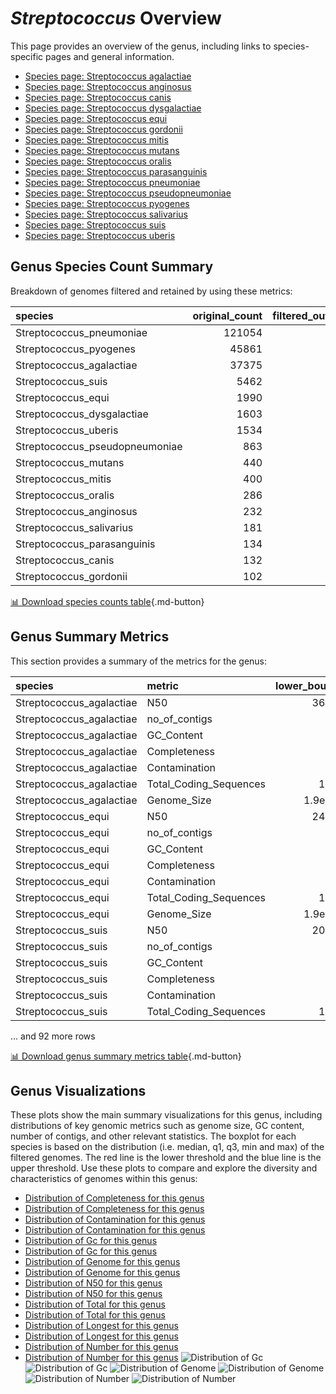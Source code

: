 # *Streptococcus* Overview
This page provides an overview of the genus, including links to species-specific pages and general information.

- [Species page: Streptococcus agalactiae](Streptococcus_agalactiae/index.md)
- [Species page: Streptococcus anginosus](Streptococcus_anginosus/index.md)
- [Species page: Streptococcus canis](Streptococcus_canis/index.md)
- [Species page: Streptococcus dysgalactiae](Streptococcus_dysgalactiae/index.md)
- [Species page: Streptococcus equi](Streptococcus_equi/index.md)
- [Species page: Streptococcus gordonii](Streptococcus_gordonii/index.md)
- [Species page: Streptococcus mitis](Streptococcus_mitis/index.md)
- [Species page: Streptococcus mutans](Streptococcus_mutans/index.md)
- [Species page: Streptococcus oralis](Streptococcus_oralis/index.md)
- [Species page: Streptococcus parasanguinis](Streptococcus_parasanguinis/index.md)
- [Species page: Streptococcus pneumoniae](Streptococcus_pneumoniae/index.md)
- [Species page: Streptococcus pseudopneumoniae](Streptococcus_pseudopneumoniae/index.md)
- [Species page: Streptococcus pyogenes](Streptococcus_pyogenes/index.md)
- [Species page: Streptococcus salivarius](Streptococcus_salivarius/index.md)
- [Species page: Streptococcus suis](Streptococcus_suis/index.md)
- [Species page: Streptococcus uberis](Streptococcus_uberis/index.md)
## Genus Species Count Summary
Breakdown of genomes filtered and retained by using these metrics:

| species                        |   original_count |   filtered_out_count |   final_count |
|:-------------------------------|-----------------:|---------------------:|--------------:|
| Streptococcus_pneumoniae       |           121054 |                 3349 |        117705 |
| Streptococcus_pyogenes         |            45861 |                 1751 |         44110 |
| Streptococcus_agalactiae       |            37375 |                 1109 |         36266 |
| Streptococcus_suis             |             5462 |                  120 |          5342 |
| Streptococcus_equi             |             1990 |                   77 |          1913 |
| Streptococcus_dysgalactiae     |             1603 |                   64 |          1539 |
| Streptococcus_uberis           |             1534 |                  110 |          1424 |
| Streptococcus_pseudopneumoniae |              863 |                   38 |           825 |
| Streptococcus_mutans           |              440 |                   15 |           425 |
| Streptococcus_mitis            |              400 |                   18 |           382 |
| Streptococcus_oralis           |              286 |                   12 |           274 |
| Streptococcus_anginosus        |              232 |                    9 |           223 |
| Streptococcus_salivarius       |              181 |                    5 |           176 |
| Streptococcus_parasanguinis    |              134 |                    9 |           125 |
| Streptococcus_canis            |              132 |                   16 |           116 |
| Streptococcus_gordonii         |              102 |                   10 |            92 |


[📊 Download species counts table](species_counts.csv){.md-button}
## Genus Summary Metrics
This section provides a summary of the metrics for the genus:

| species                  | metric                 |   lower_bounds |   upper_bounds |
|:-------------------------|:-----------------------|---------------:|---------------:|
| Streptococcus_agalactiae | N50                    |    36000       |      nan       |
| Streptococcus_agalactiae | no_of_contigs          |      nan       |      140       |
| Streptococcus_agalactiae | GC_Content             |       35       |       37       |
| Streptococcus_agalactiae | Completeness           |       95       |      nan       |
| Streptococcus_agalactiae | Contamination          |      nan       |        3       |
| Streptococcus_agalactiae | Total_Coding_Sequences |     1900       |     2400       |
| Streptococcus_agalactiae | Genome_Size            |        1.9e+06 |        2.4e+06 |
| Streptococcus_equi       | N50                    |    24000       |      nan       |
| Streptococcus_equi       | no_of_contigs          |      nan       |      210       |
| Streptococcus_equi       | GC_Content             |       40       |       42       |
| Streptococcus_equi       | Completeness           |       97       |      nan       |
| Streptococcus_equi       | Contamination          |      nan       |        2       |
| Streptococcus_equi       | Total_Coding_Sequences |     1800       |     2300       |
| Streptococcus_equi       | Genome_Size            |        1.9e+06 |        2.3e+06 |
| Streptococcus_suis       | N50                    |    20000       |      nan       |
| Streptococcus_suis       | no_of_contigs          |      nan       |      290       |
| Streptococcus_suis       | GC_Content             |       39       |       44       |
| Streptococcus_suis       | Completeness           |       93       |      nan       |
| Streptococcus_suis       | Contamination          |      nan       |        5       |
| Streptococcus_suis       | Total_Coding_Sequences |     1800       |     2700       |

... and 92 more rows


[📊 Download genus summary metrics table](genus_summary_metrics.csv){.md-button}
## Genus Visualizations
These plots show the main summary visualizations for this genus, including distributions of key genomic metrics such as genome size, GC content, number of contigs, and other relevant statistics. The boxplot for each species is based on the distribution (i.e. median, q1, q3, min and max) of the filtered genomes. The red line is the lower threshold and the blue line is the upper threshold. Use these plots to compare and explore the diversity and characteristics of genomes within this genus:

- [Distribution of Completeness for this genus](Completeness_Specific_boxplot_0.png)
- [Distribution of Completeness for this genus](Completeness_Specific_boxplot_10.png)
- [Distribution of Contamination for this genus](Contamination_boxplot_0.png)
- [Distribution of Contamination for this genus](Contamination_boxplot_10.png)
- [Distribution of Gc for this genus](GC_Content_boxplot_0.png)
- [Distribution of Gc for this genus](GC_Content_boxplot_10.png)
- [Distribution of Genome for this genus](Genome_Size_boxplot_0.png)
- [Distribution of Genome for this genus](Genome_Size_boxplot_10.png)
- [Distribution of N50 for this genus](N50_boxplot_0.png)
- [Distribution of N50 for this genus](N50_boxplot_10.png)
- [Distribution of Total for this genus](Total_Coding_Sequences_boxplot_0.png)
- [Distribution of Total for this genus](Total_Coding_Sequences_boxplot_10.png)
- [Distribution of Longest for this genus](longest_boxplot_0.png)
- [Distribution of Longest for this genus](longest_boxplot_10.png)
- [Distribution of Number for this genus](number_boxplot_0.png)
- [Distribution of Number for this genus](number_boxplot_10.png)
![Distribution of Gc](GC_Content_boxplot_0.png)
![Distribution of Gc](GC_Content_boxplot_10.png)
![Distribution of Genome](Genome_Size_boxplot_0.png)
![Distribution of Genome](Genome_Size_boxplot_10.png)
![Distribution of Number](number_boxplot_0.png)
![Distribution of Number](number_boxplot_10.png)
